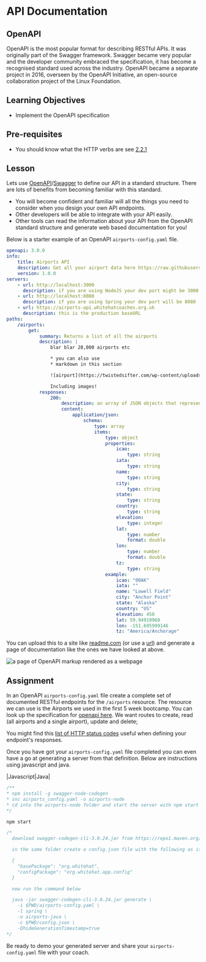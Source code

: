 # API Documentation

## OpenAPI

OpenAPI is the most popular format for describing RESTful APIs. It was originally part of the Swagger framework. Swagger became very popular and the developer community embraced the specification, it has become a recognised standard used across the industry. OpenAPI became a separate project in 2016, overseen by the OpenAPI Initiative, an open-source collaboration project of the Linux Foundation.

## Learning Objectives

-   Implement the OpenAPI specification

## Pre-requisites

-   You should know what the HTTP verbs are see [2.2.1](https://multiverselearningproducts.github.io/curriculum/Module-2/Unit-2-What_is_REST/2.2.1-REST_and_the_openAPI_spec.html)

## Lesson

Lets use [OpenAPI](https://www.openapis.org/)/[Swagger](https://swagger.io/) to define our API in a standard structure. There are lots of benefits from becoming familiar with this standard.

-   You will become confident and familiar will all the things you need to consider when you design your own API endpoints.
-   Other developers will be able to integrate with your API easily.
-   Other tools can read the information about your API from the OpenAPI standard structure and generate web based documentation for you!

Below is a starter example of an OpenAPI `airports-config.yaml` file.

```yaml
openapi: 3.0.0
info:
    title: Airports API
    description: Get all your airport data here https://raw.githubusercontent.com/WhiteHatLearningProducts/airports/master/airportsData.json
    version: 1.0.0
servers:
    - url: http://localhost:3000
      description: if you are using NodeJS your dev port might be 3000
    - url: http://localhost:8080
      description: if you are using Spring your dev port will be 8080
    - url: https://airports-api.whitehatcoaches.org.uk
      description: this is the production baseURL
paths:
    /airports:
        get:
            summary: Returns a list of all the airports
            description: |
                blar blar 28,000 airports etc

                * you can also use
                * markdown in this section

                ![airport](https://twistedsifter.com/wp-content/uploads/2014/11/mexico-city-international-airport-drone-video.jpg)

                Including images!
            responses:
                200:
                    description: an array of JSON objects that represent each airport
                    content:
                        application/json:
                            schema:
                                type: array
                                items:
                                    type: object
                                    properties:
                                        icao:
                                            type: string
                                        iata:
                                            type: string
                                        name:
                                            type: string
                                        city:
                                            type: string
                                        state:
                                            type: string
                                        country:
                                            type: string
                                        elevation:
                                            type: integer
                                        lat:
                                            type: number
                                            format: double
                                        lon:
                                            type: number
                                            format: double
                                        tz:
                                            type: string
                                    example:
                                        icao: "00AK"
                                        iata: ""
                                        name: "Lowell Field"
                                        city: "Anchor Point"
                                        state: "Alaska"
                                        country: "US"
                                        elevation: 450
                                        lat: 59.94919968
                                        lon: -151.695999146
                                        tz: "America/Anchorage"
```

You can upload this to a site like [readme.com](https://readme.com/) (or use a [url](https://whitehatlearningproducts.github.io/swe/api-example.yaml)) and generate a page of documentation like the ones we have looked at above.

![a page of OpenAPI markup rendered as a webpage](https://user-images.githubusercontent.com/4499581/104598397-712b8180-566e-11eb-97b3-05f2c0d577b5.png)

## Assignment

In an OpenAPI `airports-config.yaml` file create a complete set of documented RESTful endpoints for the `/airports` resource. The resource we can use is the Airports we used in the first 5 week bootcamp. You can look up the specification for [openapi here](https://swagger.io/resources/open-api/). We want routes to create, read (all airports and a single airport), update and delete;

You might find this [list of HTTP status codes](https://en.wikipedia.org/wiki/List_of_HTTP_status_codes) useful when defining your endpoint's responses.

Once you have got your `airports-config.yaml` file completed you can even have a go at generating a server from that definition. Below are instructions using javascript and java.

|Javascript|Java|

```javascript
/**
* npm install -g swagger-node-codegen
* snc airports_config.yaml -o airports-node
* cd into the airports-node folder and start the server with npm start
*/

npm start
```

```java
/*
  download swagger-codegen-cli-3.0.24.jar from https://repo1.maven.org/maven2/io/swagger/codegen/v3/swagger-codegen-cli/3.0.24/swagger-codegen-cli-3.0.24.jar

  in the same folder create a config.json file with the following as its contents:

  {
    "basePackage": "org.whitehat",
    "configPackage": "org.whitehat.app.config"
  }

  now run the command below

  java -jar swagger-codegen-cli-3.0.24.jar generate \
    -i $PWD/airports-config.yaml \
    -l spring \
    -o airports-java \
    -c $PWD/config.json \
    -DhideGenerationTimestamp=true
*/
```

Be ready to demo your generated server and share your `airports-config.yaml` file with your coach.
